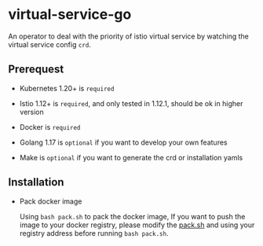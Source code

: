 # virtual-service-go

An operator to deal with the priority of istio virtual service by watching the virtual service config `crd`.

## Prerequest

- Kubernetes 1.20+ is `required`
 
- Istio 1.12+ is `required`, and only tested in 1.12.1, should be ok in higher version

- Docker is `required`

- Golang 1.17 is `optional` if you want to develop your own features

- Make is `optional` if you want to generate the crd or installation yamls

## Installation

- Pack docker image
  
  Using `bash pack.sh` to pack the docker image, If you want to push the image to your docker registry, please modify the [pack.sh](pack.sh) and using your registry address before running `bash pack.sh`.

